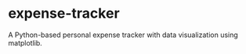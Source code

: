 # expense-tracker
A Python-based personal expense tracker with data visualization using matplotlib.
